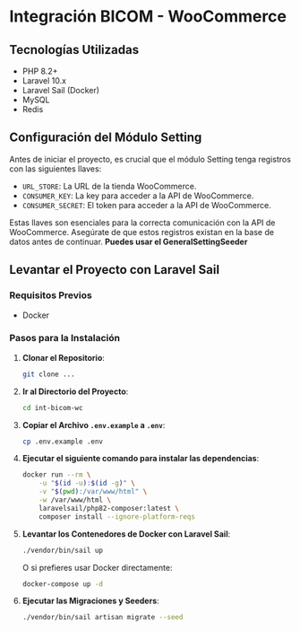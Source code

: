 # Integración BICOM - WooCommerce

## Tecnologías Utilizadas

- PHP 8.2+
- Laravel 10.x
- Laravel Sail (Docker)
- MySQL
- Redis

## Configuración del Módulo Setting

Antes de iniciar el proyecto, es crucial que el módulo Setting tenga registros con las siguientes llaves:

- `URL_STORE`: La URL de la tienda WooCommerce.
- `CONSUMER_KEY`: La key para acceder a la API de WooCommerce.
- `CONSUMER_SECRET`: El token para acceder a la API de WooCommerce.

Estas llaves son esenciales para la correcta comunicación con la API de WooCommerce. Asegúrate de que estos registros existan en la base de datos antes de continuar. **Puedes usar el GeneralSettingSeeder**

## Levantar el Proyecto con Laravel Sail

### Requisitos Previos

- Docker

### Pasos para la Instalación

1. **Clonar el Repositorio**: 
    ```bash
    git clone ...
    ```

2. **Ir al Directorio del Proyecto**:
    ```bash
    cd int-bicom-wc
    ```

3. **Copiar el Archivo `.env.example` a `.env`**:
    ```bash
    cp .env.example .env
    ```

4. **Ejecutar el siguiente comando para instalar las dependencias**:
    ```bash
    docker run --rm \
        -u "$(id -u):$(id -g)" \
        -v "$(pwd):/var/www/html" \
        -w /var/www/html \
        laravelsail/php82-composer:latest \
        composer install --ignore-platform-reqs
    ```

5. **Levantar los Contenedores de Docker con Laravel Sail**:
    ```bash
    ./vendor/bin/sail up
    ```

    O si prefieres usar Docker directamente:
    ```bash
    docker-compose up -d
    ```

6. **Ejecutar las Migraciones y Seeders**:
    ```bash
    ./vendor/bin/sail artisan migrate --seed
    ```

